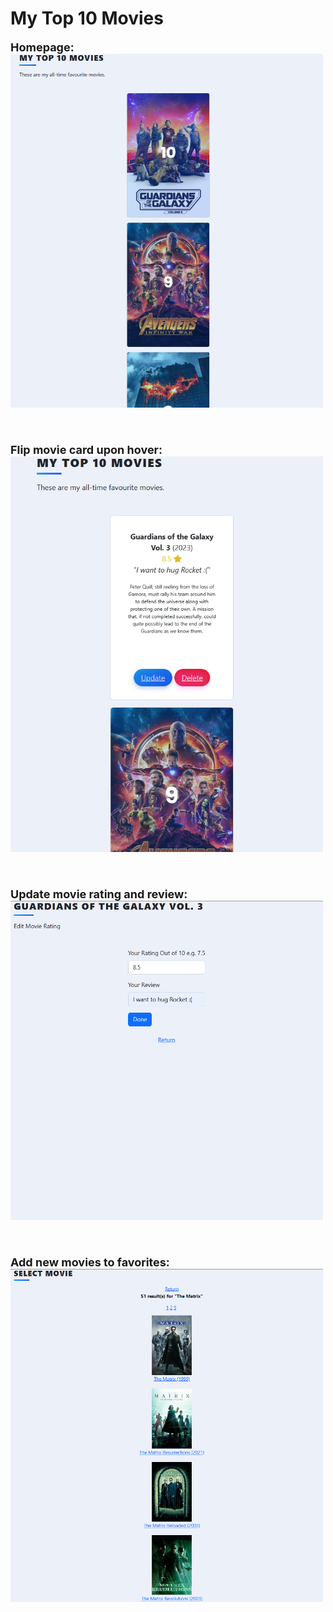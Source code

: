 # My Top 10 Movies

<p style="font-size: 18px; font-weight: bold;">
  Homepage:
  <br>
  <img src="./static/sample_img/home.png" width="500">
</p>
<br>


<p style="font-size: 18px; font-weight: bold;">
  Flip movie card upon hover:
  <br>
  <img src="./static/sample_img/card-back.png" width="500">
</p>
<br>

<p style="font-size: 18px; font-weight: bold;">
  Update movie rating and review:
  <br>
  <img src="./static/sample_img/update.png" width="500">
</p>
<br>

<p style="font-size: 18px; font-weight: bold;">
  Add new movies to favorites:
  <br>
  <img src="./static/sample_img/select.png" width="500">
</p>
<br>